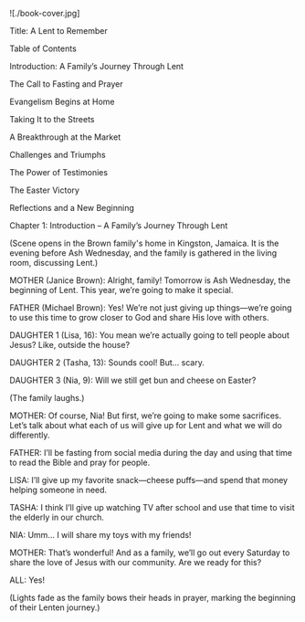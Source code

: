 ![./book-cover.jpg]


Title: A Lent to Remember

Table of Contents

Introduction: A Family’s Journey Through Lent

The Call to Fasting and Prayer

Evangelism Begins at Home

Taking It to the Streets

A Breakthrough at the Market

Challenges and Triumphs

The Power of Testimonies

The Easter Victory

Reflections and a New Beginning

Chapter 1: Introduction – A Family’s Journey Through Lent

(Scene opens in the Brown family's home in Kingston, Jamaica. It is the evening before Ash Wednesday, and the family is gathered in the living room, discussing Lent.)

MOTHER (Janice Brown): Alright, family! Tomorrow is Ash Wednesday, the beginning of Lent. This year, we’re going to make it special.

FATHER (Michael Brown): Yes! We’re not just giving up things—we’re going to use this time to grow closer to God and share His love with others.

DAUGHTER 1 (Lisa, 16): You mean we’re actually going to tell people about Jesus? Like, outside the house?

DAUGHTER 2 (Tasha, 13): Sounds cool! But… scary.

DAUGHTER 3 (Nia, 9): Will we still get bun and cheese on Easter?

(The family laughs.)

MOTHER: Of course, Nia! But first, we’re going to make some sacrifices. Let’s talk about what each of us will give up for Lent and what we will do differently.

FATHER: I’ll be fasting from social media during the day and using that time to read the Bible and pray for people.

LISA: I’ll give up my favorite snack—cheese puffs—and spend that money helping someone in need.

TASHA: I think I’ll give up watching TV after school and use that time to visit the elderly in our church.

NIA: Umm… I will share my toys with my friends!

MOTHER: That’s wonderful! And as a family, we’ll go out every Saturday to share the love of Jesus with our community. Are we ready for this?

ALL: Yes!

(Lights fade as the family bows their heads in prayer, marking the beginning of their Lenten journey.)
